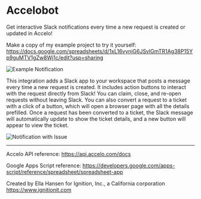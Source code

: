 # Accelobot
Get interactive Slack notifications every time a new request is created or updated in Accelo!

Make a copy of my example project to try it yourself: https://docs.google.com/spreadsheets/d/1xL16vynjG6JSvlGmTR1Ag38P15Yp9guMTV1gZw8Wj1c/edit?usp=sharing

![Example Notification](https://github.com/Ignition-IT/Accelobot/blob/master/new_request.png?raw=true)

This integration adds a Slack app to your workspace that posts a message every time a new request is created. It includes action buttons to interact with the request directly from Slack! You can claim, close, and re-open requests without leaving Slack. You can also convert a request to a ticket with a click of a button, which will open a browser page with all the details prefilled. Once a request has been converted to a ticket, the Slack message will automatically update to show the ticket details, and a new button will appear to view the ticket.

![Notification with Issue](https://github.com/Ignition-IT/Accelobot/blob/master/request_with_issue.png?raw=true)

---

Accelo API reference: https://api.accelo.com/docs

Google Apps Script reference: https://developers.google.com/apps-script/reference/spreadsheet/spreadsheet-app



Created by Ella Hansen for Ignition, Inc., a California corporation https://www.ignitionit.com
